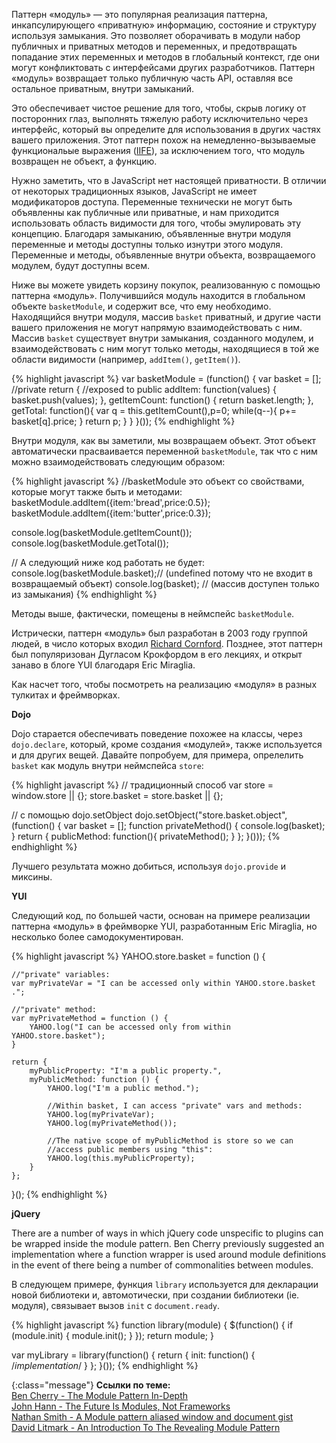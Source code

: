 <!-- ##### Паттерн «Модуль» -->

Паттерн «модуль» — это популярная реализация паттерна, инкапсулирующего «приватную»
информацию, состояние и структуру используя замыкания. Это позволяет оборачивать
в модули набор публичных и приватных методов и переменных, и предотвращать
попадание этих переменных и методов в глобальный контекст, где они могут
конфликтовать с интерфейсами других разработчиков. Паттерн «модуль» возвращает
только публичную часть API, оставляя все остальное приватным, внутри замыканий.

Это обеспечивает чистое решение для того, чтобы, скрыв логику от посторонних
глаз, выполнять тяжелую работу исключительно через интерфейс, который вы
определите для использования в других частях вашего приложения. Этот паттерн
похож на  немедленно-вызываемые функциональые выражения ([IIFE][3]), 
за исключением того, что модуль возвращен не объект, а функцию.

Нужно заметить, что в JavaScript нет настоящей приватности. В отличии
от некоторых традиционных языков, JavaScript не имеет модификаторов доступа.
Переменные технически не могут быть объявленны как публичные или приватные, и
нам приходится использовать область видимости для того, чтобы эмулировать эту
концепцию. Благодаря замыканию, объявленные внутри модуля переменные и методы
доступны только изнутри этого модуля. Переменные и методы, объявленные внутри
объекта, возвращаемого модулем, будут доступны всем.

Ниже вы можете увидеть корзину покупок, реализованную с помощью паттерна «модуль».
Получившийся модуль находится в глобальном объекте `basketModule`, и содержит
все, что ему необходимо. Находящийся внутри модуля, массив `basket` приватный,
и другие части вашего приложения не могут напрямую взаимодействовать с ним. 
Массив `basket` существует внутри замыкания, созданного модулем, и
взаимодействовать с ним могут только методы, находящиеся в той же области
видимости (например, `addItem()`, `getItem()`). 


{% highlight javascript %}
var basketModule = (function() {
    var basket = []; //private
    return { //exposed to public
        addItem: function(values) {
            basket.push(values);
        },
        getItemCount: function() {
            return basket.length;
        },
        getTotal: function(){
           var q = this.getItemCount(),p=0;
            while(q--){
                p+= basket[q].price; 
            }
            return p;
        }
    }
}());
{% endhighlight %}

Внутри модуля, как вы заметили, мы возвращаем объект. Этот объект автоматически
прасваивается переменной `basketModule`, так что с ним можно взаимодействовать
следующим образом:

{% highlight javascript %}
//basketModule это объект со свойствами, которые могут также быть и методами:
basketModule.addItem({item:'bread',price:0.5});
basketModule.addItem({item:'butter',price:0.3});

console.log(basketModule.getItemCount());
console.log(basketModule.getTotal());

// А следующий ниже код работать не будет:
console.log(basketModule.basket);// (undefined потому что не входит в возвращаемый объект)
console.log(basket); // (массив доступен только из замыкания)
{% endhighlight %}


Методы выше, фактически, помещены в неймспейс `basketModule`.

Истрически, паттерн «модуль» был разработан в 2003 году группой людей, в число
которых входил [Richard Cornford][4]. Позднее, этот паттерн был популяризован
Дугласом Крокфордом в его лекциях, и открыт занаво в блоге YUI благодаря Eric 
Miraglia.

Как насчет того, чтобы посмотреть на реализацию «модуля» в разных тулкитах
и фреймворках.

**Dojo** 

Dojo старается обеспечивать поведение похожее на классы, через `dojo.declare`,
который, кроме создания «модулей», также используется и для других вещей.
Давайте попробуем, для примера, опрелелить `basket` как модуль внутри неймспейса
`store`:

{% highlight javascript %}
// традиционный способ
var store = window.store || {};
store.basket = store.basket || {};

// с помощью dojo.setObject
dojo.setObject("store.basket.object", (function() {
    var basket = [];
    function privateMethod() {
        console.log(basket);
    }
    return {
        publicMethod: function(){
            privateMethod();
        }
    };
}()));
{% endhighlight %}

Лучшего результата можно добиться, используя `dojo.provide` и миксины.

**YUI** 


Следующий код, по большей части, основан на примере реализации паттерна
«модуль» в фреймворке YUI, разработанным Eric Miraglia, но несколько более
самодокументирован.

{% highlight javascript %}
YAHOO.store.basket = function () {

    //"private" variables:
    var myPrivateVar = "I can be accessed only within YAHOO.store.basket .";

    //"private" method:
    var myPrivateMethod = function () {
        YAHOO.log("I can be accessed only from within YAHOO.store.basket");
    }

    return {
        myPublicProperty: "I'm a public property.",
        myPublicMethod: function () {
            YAHOO.log("I'm a public method.");

            //Within basket, I can access "private" vars and methods:
            YAHOO.log(myPrivateVar);
            YAHOO.log(myPrivateMethod());

            //The native scope of myPublicMethod is store so we can
            //access public members using "this":
            YAHOO.log(this.myPublicProperty);
        }
    };

}();
{% endhighlight %}


**jQuery** 

There are a number of ways in which jQuery code unspecific to plugins can be
wrapped inside the module pattern. Ben Cherry previously suggested an 
implementation where a function wrapper is used around module definitions in the
event of there being a number of commonalities between modules.

В следующем примере, функция `library` используется для декларации новой
библиотеки и, автомотически, при создании библиотеки (ie. модуля),
связывает вызов `init` с `document.ready`.

{% highlight javascript %}
function library(module) {
  $(function() {
    if (module.init) {
      module.init();
    }
  });
  return module;
}

var myLibrary = library(function() {
   return {
     init: function() {
       /*implementation*/
     }
   };
}());
{% endhighlight %}

{:class="message"}
**Ссылки по теме:**  
[Ben Cherry - The Module Pattern In-Depth][5]  
[John Hann - The Future Is Modules, Not Frameworks][6]  
[Nathan Smith - A Module pattern aliased window and document gist][7]  
[David Litmark - An Introduction To The Revealing Module Pattern][8]  


[3]: http://benalman.com/news/2010/11/immediately-invoked-function-expression/
[4]: http://groups.google.com/group/comp.lang.javascript/msg/9f58bd11bd67d937
[5]: http://www.adequatelygood.com/2010/3/JavaScript-Module-Pattern-In-Depth
[6]: http://lanyrd.com/2011/jsconf/sfgdk/
[7]: https://gist.github.com/274388
[8]: http://blog.davidlitmark.com/post/6009004931/an-introduction-to-the-revealing-module-pattern